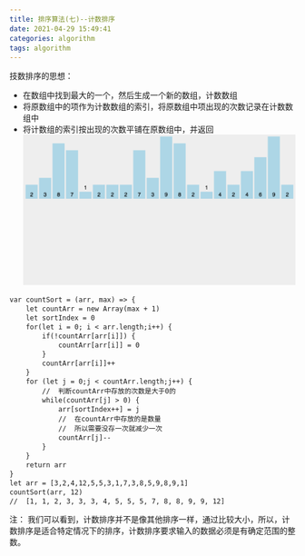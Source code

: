 ```yaml
---
title: 排序算法(七)--计数排序
date: 2021-04-29 15:49:41
categories: algorithm
tags: algorithm
---
```

技数排序的思想：
+ 在数组中找到最大的一个，然后生成一个新的数组，计数数组
+ 将原数组中的项作为计数数组的索引，将原数组中项出现的次数记录在计数数组中
+ 将计数组的索引按出现的次数平铺在原数组中，并返回
![计数排序](./8/8.gif)
```
var countSort = (arr, max) => {
    let countArr = new Array(max + 1)
    let sortIndex = 0
    for(let i = 0; i < arr.length;i++) {
        if(!countArr[arr[i]]) {
            countArr[arr[i]] = 0
        }
        countArr[arr[i]]++
    }
    for (let j = 0;j < countArr.length;j++) {
        //  判断countArr中存放的次数是大于0的
        while(countArr[j] > 0) {
            arr[sortIndex++] = j
            //  在countArr中存放的是数量
            //  所以需要没存一次就减少一次
            countArr[j]--
        }
    }
    return arr
}
let arr = [3,2,4,12,5,5,3,1,7,3,8,5,9,8,9,1]
countSort(arr, 12)
//  [1, 1, 2, 3, 3, 3, 4, 5, 5, 5, 7, 8, 8, 9, 9, 12]
```
注：
    我们可以看到，计数排序并不是像其他排序一样，通过比较大小，所以，计数排序是适合特定情况下的排序，计数排序要求输入的数据必须是有确定范围的整数。